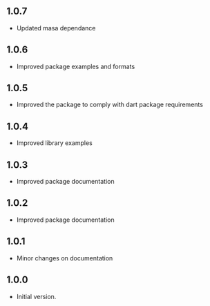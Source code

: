 ## 1.0.7

- Updated masa dependance

## 1.0.6

- Improved package examples and formats

## 1.0.5

- Improved the package to comply with dart package requirements

## 1.0.4

- Improved library examples

## 1.0.3

- Improved package documentation

## 1.0.2

- Improved package documentation
## 1.0.1

- Minor changes on documentation


## 1.0.0

- Initial version.
